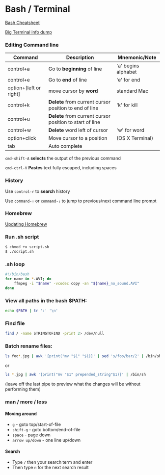 # Bash / Terminal

[Bash Cheatsheet](https://gist.github.com/LeCoupa/122b12050f5fb267e75f)

[Big Terminal info dump](http://furbo.org/2014/09/03/the-terminal/)


### Editing Command line

|Command  |Description                |Mnemonic/Note |
|---------|---------------------------|---------|
|control+a|Go to **beginning** of line|'a' begins alphabet|
|control+e|Go to **end** of line      |'e' for end|
|option+[left or right]|move cursor by **word**|standard Mac|
|control+k|**Delete** from current cursor position to end of line|'k' for kill|
|control+u|**Delete** from current cursor position to start of line| |
|control+w|**Delete** word left of cursor|'w' for word|
|option+click|Move cursor to a position|(OS X Terminal)|
|tab|Auto complete| |

`cmd-shift-A` **selects** the output of the previous command

`cmd-ctrl-V` **Pastes** text fully escaped, including spaces

### History

Use `control-r` to **search** history

Use `command-↑` or `command-↓` to jump to previous/next command line prompt
### Homebrew

[Updating Homebrew](https://www.safaribooksonline.com/blog/2014/03/18/keeping-homebrew-date/)

### Run .sh script
```bash
$ chmod +x script.sh
$ ./script.sh
```
	
### .sh loop
```bash
#!/bin/bash
for name in *.AVI; do
	ffmpeg -i "$name" -vcodec copy -an "${name}_no_sound.AVI"
done 
```	

### View all paths in the bash $PATH:

```bash
echo $PATH | tr ':' '\n'
```

### Find file

```bash
find / -name STRINGTOFIND -print 2> /dev/null
```

### Batch rename files:

```bash
ls foo*.jpg | awk '{print("mv "$1" "$1)}' | sed 's/foo/bar/2' | /bin/sh
```
or

```bash
ls *.jpg | awk '{print("mv "$1" prepended_string"$1)}' | /bin/sh
```

(leave off the last pipe to preview what the changes will be without performing them)

### man / more / less

#### Moving around

* `g` - goto top/start-of-file
* `shift-g` - goto bottom/end-of-file
* `space` - page down
* `arrow up/down` - one line up/down


#### Search

* Type `/` then your search term and enter
* Then type `n` for the next search result